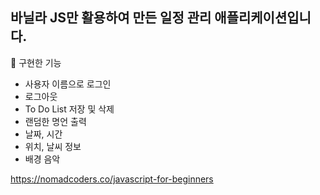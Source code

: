 ## 바닐라 JS만 활용하여 만든 일정 관리 애플리케이션입니다.

📖 구현한 기능

- 사용자 이름으로 로그인
- 로그아웃
- To Do List 저장 및 삭제
- 랜덤한 명언 출력
- 날짜, 시간
- 위치, 날씨 정보
- 배경 음악

https://nomadcoders.co/javascript-for-beginners
